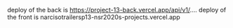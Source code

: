 deploy of the back is  https://project-13-back.vercel.app/api/v1/....
deploy of the front is narcisotrailersp13-nsr2020s-projects.vercel.app





